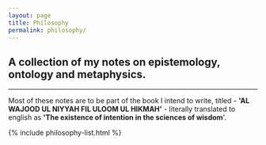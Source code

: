 ```yaml
---
layout: page
title: Philosophy
permalink: philosophy/
---
```


## A collection of my notes on epistemology, ontology and metaphysics. 

***

Most of these notes are to be part of the book I intend to write, titled - **'AL WAJOOD UL NIYYAH FIL ULOOM UL HIKMAH'** - literally translated to english as **'The existence of intention in the sciences of wisdom**'.

{% include philosophy-list.html %}